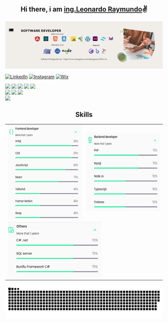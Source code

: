 <div align="center">
    <h2 align="center">Hi there, i am <a href="https://www.linkedin.com/in/ing-leonardo-dev/">ing.Leonardo Raymundo</a>✌️</h2>
</div>
<img src="https://github.com/1eonardo/1eonardo/blob/main/BannerDev.png" alt="">

<a href="https://www.linkedin.com/in/ing-leonardo-dev/" target="_blank"><img src="https://img.shields.io/badge/LinkedIn-%230077B5.svg?&style=flat-square&logo=linkedin&logoColor=white" alt="LinkedIn"></a>
<a href="https://www.instagram.com/uidesignnavi/" target="_blank"><img src="https://img.shields.io/badge/Instagram-%23E4405F.svg?&style=flat-square&logo=instagram&logoColor=white" alt="Instagram"></a>
<a href="https://naviux2.wixsite.com/naviuidesign" target="_blank"><img src="https://img.shields.io/badge/Wix.com-%23F2A511.svg?&style=flat-square&logo=Wix&logoColor=white" alt="Wix"></a>

<div>
  <img src="https://img.shields.io/badge/Graduate%20in-2019-blue" />
  <img src="https://img.shields.io/badge/Career-Systems%20Engineer-blue" />
  <img src="https://img.shields.io/badge/Focus-Front End-brightgreen" />
  <img src="https://img.shields.io/badge/From-Nicaragua-success" />
  <img src="https://img.shields.io/badge/Languages-English%20%26%20Spanish-brightgreen" />
</div>
<div>
    <img src="https://img.shields.io/badge/Hobby-♟%20Chess-yellow" />
    <img src="https://img.shields.io/badge/Hobby-🏀%20Basketball-yellow" />
    <img src="https://img.shields.io/badge/Hobby-🏓%20Ping%20Pong-yellow" />
</div>
<img src="https://user-images.githubusercontent.com/73097560/115834477-dbab4500-a447-11eb-908a-139a6edaec5c.gif">
</p>  

<!-- Skills -->
<div align="center">
    <h2>Skills</h2>
</div>
<table border="0" align="center">
  <tr>
    <td width="50%" align="center">
      <img src="https://github.com/1eonardo/1eonardo/blob/main/Skill1.png" width="300" height="300" />
    </td>
    <td width="50%" align="center">
      <img src="https://github.com/1eonardo/1eonardo/blob/main/Skill2.png" width="300" height="250" />
    </td>
  </tr>
  <tr>
    <td colspan="2" align="left">
      <img src="https://github.com/1eonardo/1eonardo/blob/main/Skill3.png" width="300" height="180" />
    </td>
  </tr>
</table>
   
<div align="center">
    <picture align="center">
      <source media="(prefers-color-scheme: dark)" srcset="https://raw.githubusercontent.com/Niefee/niefee/master/assets/github-contribution-grid-snake.svg">
      <source media="(prefers-color-scheme: light)" srcset="https://raw.githubusercontent.com/Niefee/niefee/master/assets/github-contribution-grid-snake.svg">
      <img alt="github contribution grid snake animation" src="https://raw.githubusercontent.com/Niefee/niefee/master/assets/github-contribution-grid-snake.svg">
    </picture>
</div>
